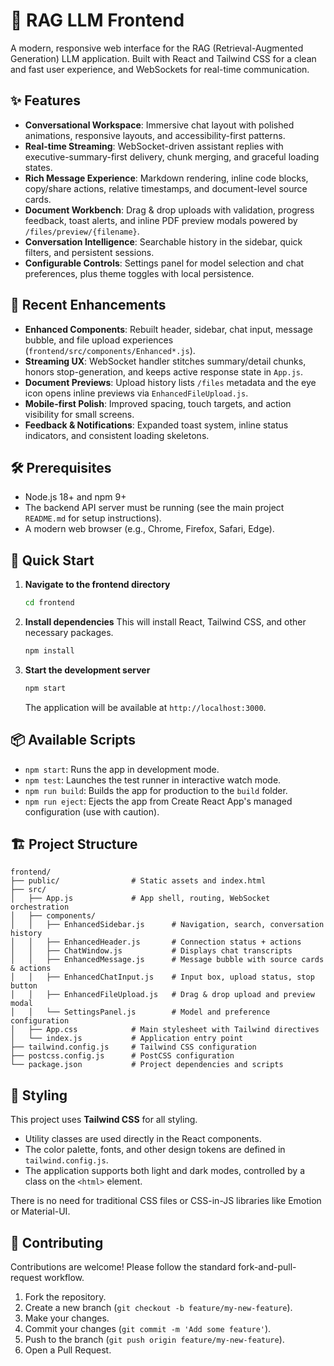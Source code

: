 # 🚀 RAG LLM Frontend

A modern, responsive web interface for the RAG (Retrieval-Augmented Generation) LLM application. Built with React and Tailwind CSS for a clean and fast user experience, and WebSockets for real-time communication.

## ✨ Features

- **Conversational Workspace**: Immersive chat layout with polished animations, responsive layouts, and accessibility-first patterns.
- **Real-time Streaming**: WebSocket-driven assistant replies with executive-summary-first delivery, chunk merging, and graceful loading states.
- **Rich Message Experience**: Markdown rendering, inline code blocks, copy/share actions, relative timestamps, and document-level source cards.
- **Document Workbench**: Drag & drop uploads with validation, progress feedback, toast alerts, and inline PDF preview modals powered by `/files/preview/{filename}`.
- **Conversation Intelligence**: Searchable history in the sidebar, quick filters, and persistent sessions.
- **Configurable Controls**: Settings panel for model selection and chat preferences, plus theme toggles with local persistence.

## 🚀 Recent Enhancements

- **Enhanced Components**: Rebuilt header, sidebar, chat input, message bubble, and file upload experiences (`frontend/src/components/Enhanced*.js`).
- **Streaming UX**: WebSocket handler stitches summary/detail chunks, honors stop-generation, and keeps active response state in `App.js`.
- **Document Previews**: Upload history lists `/files` metadata and the eye icon opens inline previews via `EnhancedFileUpload.js`.
- **Mobile-first Polish**: Improved spacing, touch targets, and action visibility for small screens.
- **Feedback & Notifications**: Expanded toast system, inline status indicators, and consistent loading skeletons.

## 🛠️ Prerequisites

- Node.js 18+ and npm 9+
- The backend API server must be running (see the main project `README.md` for setup instructions).
- A modern web browser (e.g., Chrome, Firefox, Safari, Edge).

## 🚀 Quick Start

1.  **Navigate to the frontend directory**
    ```bash
    cd frontend
    ```

2.  **Install dependencies**
    This will install React, Tailwind CSS, and other necessary packages.
    ```bash
    npm install
    ```

3.  **Start the development server**
    ```bash
    npm start
    ```
    The application will be available at `http://localhost:3000`.

## 📦 Available Scripts

-   `npm start`: Runs the app in development mode.
-   `npm test`: Launches the test runner in interactive watch mode.
-   `npm run build`: Builds the app for production to the `build` folder.
-   `npm run eject`: Ejects the app from Create React App's managed configuration (use with caution).

## 🏗️ Project Structure

```
frontend/
├── public/                # Static assets and index.html
├── src/
│   ├── App.js             # App shell, routing, WebSocket orchestration
│   ├── components/
│   │   ├── EnhancedSidebar.js      # Navigation, search, conversation history
│   │   ├── EnhancedHeader.js       # Connection status + actions
│   │   ├── ChatWindow.js           # Displays chat transcripts
│   │   ├── EnhancedMessage.js      # Message bubble with source cards & actions
│   │   ├── EnhancedChatInput.js    # Input box, upload status, stop button
│   │   ├── EnhancedFileUpload.js   # Drag & drop upload and preview modal
│   │   └── SettingsPanel.js        # Model and preference configuration
│   ├── App.css            # Main stylesheet with Tailwind directives
│   └── index.js           # Application entry point
├── tailwind.config.js     # Tailwind CSS configuration
├── postcss.config.js      # PostCSS configuration
└── package.json           # Project dependencies and scripts
```

## 🎨 Styling

This project uses **Tailwind CSS** for all styling.

-   Utility classes are used directly in the React components.
-   The color palette, fonts, and other design tokens are defined in `tailwind.config.js`.
-   The application supports both light and dark modes, controlled by a class on the `<html>` element.

There is no need for traditional CSS files or CSS-in-JS libraries like Emotion or Material-UI.

## 🤝 Contributing

Contributions are welcome! Please follow the standard fork-and-pull-request workflow.

1.  Fork the repository.
2.  Create a new branch (`git checkout -b feature/my-new-feature`).
3.  Make your changes.
4.  Commit your changes (`git commit -m 'Add some feature'`).
5.  Push to the branch (`git push origin feature/my-new-feature`).
6.  Open a Pull Request.